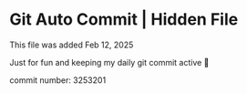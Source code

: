 # Git Auto Commit | Hidden File

This file was added Feb 12, 2025

Just for fun and keeping my daily git commit active 🤪

commit number: 3253201
